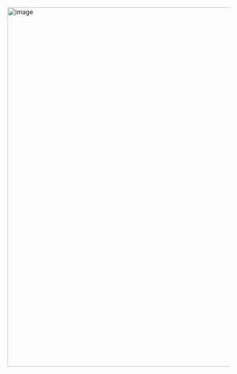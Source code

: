 <img width="975" height="815" alt="image" src="https://github.com/user-attachments/assets/3c7c6dc7-6fdf-463f-ab5a-e4d167ca5b7c" />
